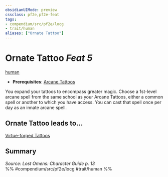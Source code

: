 ```yaml
---
obsidianUIMode: preview
cssclass: pf2e,pf2e-feat
tags:
- compendium/src/pf2e/locg
- trait/human
aliases: ["Ornate Tattoo"]
---
```

# Ornate Tattoo  *Feat 5*  
[human](rules/traits/human.md "Human Ancestry & Heritage Trait")  

- **Prerequisites**: [Arcane Tattoos](compendium/feats/arcane-tattoos-locg.md)

You expand your tattoos to encompass greater magic. Choose a 1st-level arcane spell from the same school as your Arcane Tattoos, either a common spell or another to which you have access. You can cast that spell once per day as an innate arcane spell.

## Ornate Tattoo leads to...

[Virtue-forged Tattoos](compendium/feats/virtue-forged-tattoos-locg.md)

## Summary

*Source: Lost Omens: Character Guide p. 13*  
%% #compendium/src/pf2e/locg #trait/human %%